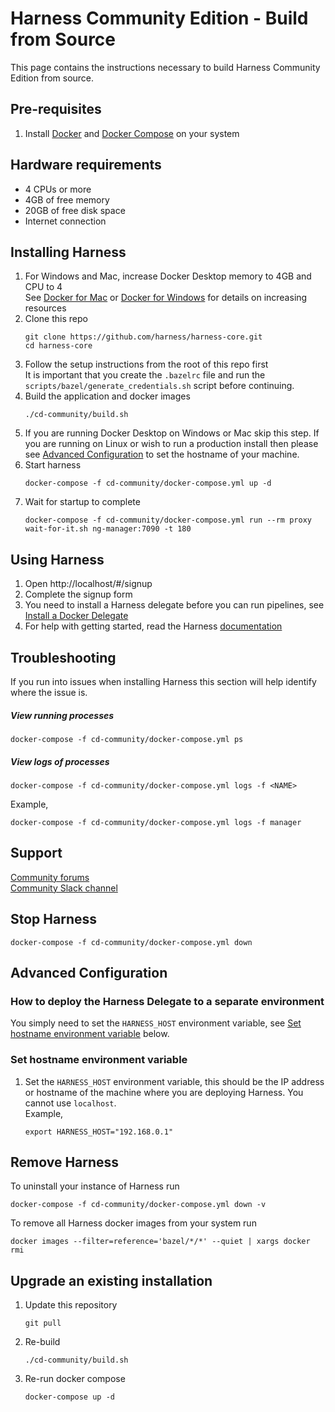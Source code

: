 # Harness Community Edition - Build from Source
This page contains the instructions necessary to build Harness Community Edition from source.

## Pre-requisites
1) Install [Docker](https://docs.docker.com/get-docker/) and [Docker Compose](https://docs.docker.com/compose/install/) on your system

## Hardware requirements
* 4 CPUs or more
* 4GB of free memory
* 20GB of free disk space
* Internet connection

## Installing Harness
1) For Windows and Mac, increase Docker Desktop memory to 4GB and CPU to 4  
   See [Docker for Mac](https://docs.docker.com/docker-for-mac/#resources) or [Docker for Windows](https://docs.docker.com/docker-for-windows/#resources) for details on increasing resources
1) Clone this repo
   ```shell
   git clone https://github.com/harness/harness-core.git
   cd harness-core
   ```
1) Follow the setup instructions from the root of this repo first  
   It is important that you create the `.bazelrc` file and run the `scripts/bazel/generate_credentials.sh` script before continuing.
1) Build the application and docker images
   ```shell
   ./cd-community/build.sh
   ```
1) If you are running Docker Desktop on Windows or Mac skip this step. If you are running on Linux or wish to run a production install then please see [Advanced Configuration](#advanced-configuration) to set the hostname of your machine.
1) Start harness
   ```shell
   docker-compose -f cd-community/docker-compose.yml up -d
   ```
1) Wait for startup to complete
   ```shell
   docker-compose -f cd-community/docker-compose.yml run --rm proxy wait-for-it.sh ng-manager:7090 -t 180
   ```

## Using Harness
1) Open http://localhost/#/signup
1) Complete the signup form
1) You need to install a Harness delegate before you can run pipelines, see [Install a Docker Delegate](https://ngdocs.harness.io/article/cya29w2b99-install-a-docker-delegate)
1) For help with getting started, read the Harness [documentation](https://ngdocs.harness.io/article/u8lgzsi7b3-quickstarts)

## Troubleshooting
If you run into issues when installing Harness this section will help identify where the issue is.
##### View running processes
```shell
docker-compose -f cd-community/docker-compose.yml ps
```
##### View logs of processes
```shell
docker-compose -f cd-community/docker-compose.yml logs -f <NAME>
```
Example,
```shell
docker-compose -f cd-community/docker-compose.yml logs -f manager
```

## Support
[Community forums](https://community.harness.io/)  
[Community Slack channel](https://harnesscommunity.slack.com/archives/C02K03Q5L0J)

## Stop Harness
```shell
docker-compose -f cd-community/docker-compose.yml down
```

## Advanced Configuration
### How to deploy the Harness Delegate to a separate environment
You simply need to set the `HARNESS_HOST` environment variable, see [Set hostname environment variable](#set-hostname-environment-variable) below.
### Set hostname environment variable
1) Set the `HARNESS_HOST` environment variable, this should be the IP address or hostname of the machine where you are deploying Harness. You cannot use `localhost`.  
   Example,
   ```shell
   export HARNESS_HOST="192.168.0.1"
   ```

## Remove Harness
To uninstall your instance of Harness run
```shell
docker-compose -f cd-community/docker-compose.yml down -v
```
To remove all Harness docker images from your system run
```shell
docker images --filter=reference='bazel/*/*' --quiet | xargs docker rmi
```

## Upgrade an existing installation
1) Update this repository
   ```shell
   git pull
   ```
1) Re-build
   ```shell
   ./cd-community/build.sh
   ```
1) Re-run docker compose
   ```shell
   docker-compose up -d
   ```
